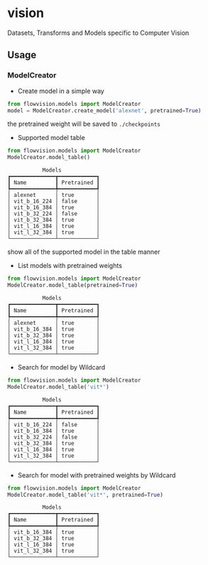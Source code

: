 # vision
Datasets, Transforms and Models specific to Computer Vision



## Usage
### ModelCreator
- Create model in a simple way
```python
from flowvision.models import ModelCreator
model = ModelCreator.create_model('alexnet', pretrained=True)
```
the pretrained weight will be saved to `./checkpoints`

- Supported model table
```python
from flowvision.models import ModelCreator
ModelCreator.model_table()
```
```
           Models            
┏━━━━━━━━━━━━━━┳━━━━━━━━━━━━┓
┃ Name         ┃ Pretrained ┃
┡━━━━━━━━━━━━━━╇━━━━━━━━━━━━┩
│ alexnet      │ true       │
│ vit_b_16_224 │ false      │
│ vit_b_16_384 │ true       │
│ vit_b_32_224 │ false      │
│ vit_b_32_384 │ true       │
│ vit_l_16_384 │ true       │
│ vit_l_32_384 │ true       │
└──────────────┴────────────┘
```
show all of the supported model in the table manner

- List models with pretrained weights
```python
from flowvision.models import ModelCreator
ModelCreator.model_table(pretrained=True)
```
```
           Models            
┏━━━━━━━━━━━━━━┳━━━━━━━━━━━━┓
┃ Name         ┃ Pretrained ┃
┡━━━━━━━━━━━━━━╇━━━━━━━━━━━━┩
│ alexnet      │ true       │
│ vit_b_16_384 │ true       │
│ vit_b_32_384 │ true       │
│ vit_l_16_384 │ true       │
│ vit_l_32_384 │ true       │
└──────────────┴────────────┘
```
- Search for model by Wildcard
```python
from flowvision.models import ModelCreator
ModelCreator.model_table('vit*')
```
```
           Models            
┏━━━━━━━━━━━━━━┳━━━━━━━━━━━━┓
┃ Name         ┃ Pretrained ┃
┡━━━━━━━━━━━━━━╇━━━━━━━━━━━━┩
│ vit_b_16_224 │ false      │
│ vit_b_16_384 │ true       │
│ vit_b_32_224 │ false      │
│ vit_b_32_384 │ true       │
│ vit_l_16_384 │ true       │
│ vit_l_32_384 │ true       │
└──────────────┴────────────┘
```
- Search for model with pretrained weights by Wildcard
```python
from flowvision.models import ModelCreator
ModelCreator.model_table('vit*', pretrained=True)
```
```
           Models            
┏━━━━━━━━━━━━━━┳━━━━━━━━━━━━┓
┃ Name         ┃ Pretrained ┃
┡━━━━━━━━━━━━━━╇━━━━━━━━━━━━┩
│ vit_b_16_384 │ true       │
│ vit_b_32_384 │ true       │
│ vit_l_16_384 │ true       │
│ vit_l_32_384 │ true       │
└──────────────┴────────────┘
```
